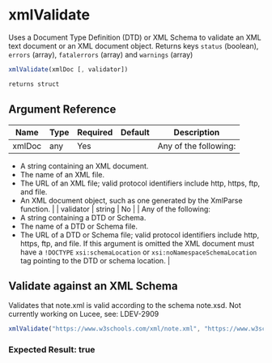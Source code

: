 # xmlValidate

Uses a Document Type Definition (DTD) or XML Schema to validate an XML text document or an XML document object. Returns keys `status` (boolean), `errors` (array), `fatalerrors` (array) and `warnings` (array)

```javascript
xmlValidate(xmlDoc [, validator])
```

```javascript
returns struct
```

## Argument Reference

| Name | Type | Required | Default | Description |
| --- | --- | --- | --- | --- |
| xmlDoc | any | Yes |  | Any of the following:
 - A string containing an XML document.
 - The name of an XML file.
 - The URL of an XML file; valid protocol identifiers
 include http, https, ftp, and file.
 - An XML document object, such as one generated by
 the XmlParse function. |
| validator | string | No |  | Any of the following:
 - A string containing a DTD or Schema.
 - The name of a DTD or Schema file.
 - The URL of a DTD or Schema file; valid protocol
 identifiers include http, https, ftp, and file. If this argument is omitted the XML document must have a `!DOCTYPE` `xsi:schemaLocation` or `xsi:noNamespaceSchemaLocation` tag pointing to the DTD or schema location. |

## Validate against an XML Schema

Validates that note.xml is valid according to the schema note.xsd. Not currently working on Lucee, see: LDEV-2909

```javascript
xmlValidate("https://www.w3schools.com/xml/note.xml", "https://www.w3schools.com/xml/note.xsd").status
```

### Expected Result: true
